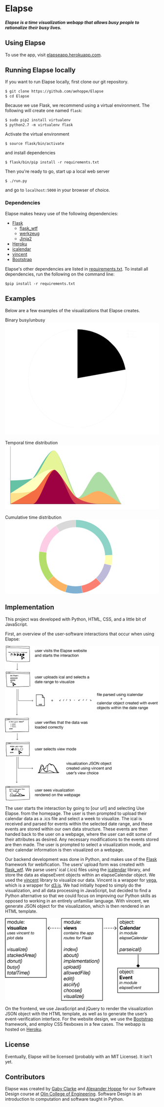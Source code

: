 # Elapse
##### Elapse is a time visualization webapp that allows busy people to rationalize their busy lives.

## Using Elapse
To use the app, visit [elapseapp.herokuapp.com](http://elapseapp.herokuapp.com).

## Running Elapse locally
If you want to run Elapse locally, first clone our git repository.

    $ git clone https://github.com/aehoppe/Elapse
    $ cd Elapse

Because we use Flask, we recommend using a virtual environment. The following will create one named `flask`:

    $ sudo pip2 install virtualenv
    $ python2.7 -m virtualenv flask

Activate the virtual environment

    $ source flask/bin/activate

and install dependencies

    $ flask/bin/pip install -r requirements.txt

Then you're ready to go, start up a local web server

    $ ./run.py

and go to `localhost:5000` in your browser of choice.

### Dependencies
Elapse makes heavy use of the following dependencies:
- [Flask](http://flask.pocoo.org)
    - [flask_wtf](https://flask-wtf.readthedocs.org/en/latest/)
    - [werkzeug](http://werkzeug.pocoo.org)
    - [Jinja2](http://jinja.pocoo.org/docs/dev/)
- [Heroku](https://www.heroku.com)
- [icalendar](https://github.com/collective/icalendar)
- [vincent](https://github.com/wrobstory/vincent)
- [Bootstrap](http://getbootstrap.com)

Elapse's other dependencies are listed in [requirements.txt](https://github.com/aehoppe/Elapse/blob/master/requirements.txt). To install all dependencies, run the following on the command line:

    $pip install -r requirements.txt

## Examples
Below are a few examples of the visualizations that Elapse creates.

Binary busy/unbusy
![Busy](documentation/images/busy.png)

Temporal time distribution
![Stacked Area](documentation/images/stackedArea.png)

Cumulative time distribution
![Donut](documentation/images/donut.png)

## Implementation
This project was developed with Python, HTML, CSS, and a little bit of JavaScript. 

First, an overview of the user-software interactions that occur when using Elapse:

![interaction](documentation/interaction.png)

The user starts the interaction by going to [our url] and selecting Use Elapse. from the homepage.  The user is then prompted to upload their calendar data as a .ics file and select a week to visualize.  The ical is received and parsed for events within the selected date range, and these events are stored within our own data structure.  These events are then handed back to the user on a webpage, where the user can edit some of their attributes as desired.  Any necessary modifications to the events stored are then made.  The user is prompted to select a visualization mode, and their calendar information is then visualized on a webpage.

Our backend development was done in Python, and makes use of the [Flask](http://flask.pocoo.org) framework for webification.  The users’ upload form was created with [flask_wtf](https://flask-wtf.readthedocs.org/en/latest/).  We parse users’ ical (.ics) files using the [icalendar](https://github.com/collective/icalendar) library, and store the data as elapseEvent objects within an elapseCalendar object.  We used the [vincent](https://github.com/wrobstory/vincent) library to visualize our data.  Vincent is a wrapper for [vega](https://vega.github.io/vega/), which is a wrapper for [d3.js](https://d3js.org).  We had initially hoped to simply do the visualization, and all data processing in JavaScript, but decided to find a Python alternative so that we could focus on improving our Python skills as opposed to working in an entirely unfamiliar language.  With vincent, we generate JSON object for the visualization, which is then rendered in an HTML template.

![UML](documentation/UML.png)

On the frontend, we use JavaScript and jQuery to render the visualization JSON object with the HTML template, as well as to generate the user’s event-verification interface.  For the website design, we use the [Bootstrap](http://getbootstrap.com) framework, and employ CSS flexboxes in a few cases.  The webapp is hosted on [Heroku](https://www.heroku.com).


## License
Eventually, Elapse will be licensed (probably with an MIT License).  It isn't yet.

## Contributors
Elapse was created by [Gaby Clarke](https://github.com/gabyclarke) and [Alexander Hoppe](https://github.com/aehoppe) for our Software Design course at [Olin College of Engineering](http://www.olin.edu).  Software Design is an introduction to computation and software taught in Python.
